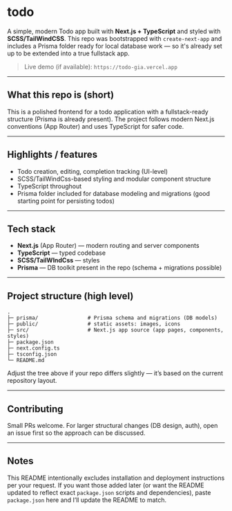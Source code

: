# todo

A simple, modern Todo app built with **Next.js + TypeScript** and styled with **SCSS/TailWindCSS**. This repo was bootstrapped with `create-next-app` and includes a Prisma folder ready for local database work — so it's already set up to be extended into a true fullstack app.

> Live demo (if available): `https://todo-gia.vercel.app` 

---

## What this repo is (short)

This is a polished frontend for a todo application with a fullstack-ready structure (Prisma is already present). The project follows modern Next.js conventions (App Router) and uses TypeScript for safer code.

---

## Highlights / features

* Todo creation, editing, completion tracking (UI-level)
* SCSS/TailWindCss-based styling and modular component structure
* TypeScript throughout
* Prisma folder included for database modeling and migrations (good starting point for persisting todos)

---

## Tech stack

* **Next.js** (App Router) — modern routing and server components
* **TypeScript** — typed codebase
* **SCSS/TailWIndCss** — styles
* **Prisma** — DB toolkit present in the repo (schema + migrations possible)

---

## Project structure (high level)

```
.
├─ prisma/                # Prisma schema and migrations (DB models)
├─ public/                # static assets: images, icons
├─ src/                   # Next.js app source (app pages, components, styles)
├─ package.json
├─ next.config.ts
├─ tsconfig.json
└─ README.md
```

Adjust the tree above if your repo differs slightly — it’s based on the current repository layout.

---

## Contributing

Small PRs welcome. For larger structural changes (DB design, auth), open an issue first so the approach can be discussed.

---

## Notes

This README intentionally excludes installation and deployment instructions per your request. If you want those added later (or want the README updated to reflect exact `package.json` scripts and dependencies), paste `package.json` here and I’ll update the README to match.
